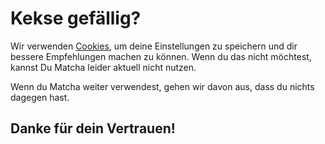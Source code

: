 # Kekse gefällig?

Wir verwenden [Cookies](https://de.wikipedia.org/wiki/HTTP-Cookie), um deine Einstellungen zu speichern und dir bessere Empfehlungen machen zu können. Wenn du das nicht möchtest, kannst Du Matcha leider aktuell nicht nutzen.

Wenn du Matcha weiter verwendest, gehen wir davon aus, dass du nichts dagegen hast.

## Danke für dein Vertrauen!
